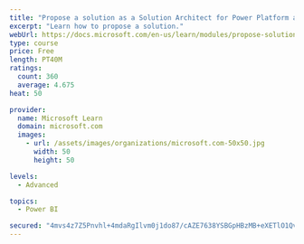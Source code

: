 ```yaml
---
title: "Propose a solution as a Solution Architect for Power Platform and Dynamics 365"
excerpt: "Learn how to propose a solution."
webUrl: https://docs.microsoft.com/en-us/learn/modules/propose-solution/
type: course
price: Free
length: PT40M
ratings:
  count: 360
  average: 4.675
heat: 50

provider:
  name: Microsoft Learn
  domain: microsoft.com
  images:
    - url: /assets/images/organizations/microsoft.com-50x50.jpg
      width: 50
      height: 50

levels:
  - Advanced

topics:
  - Power BI

secured: "4mvs4z7Z5Pnvhl+4mdaRgIlvm0j1do87/cAZE7638YSBGpHBzMB+eXETlO1QvVXp9Yxdus4MXcbc1zwizGCSQ53CGeaqmRZgj2W4UZ7NAbtKnuk3O2hFC1PPdg15UuwBwCjMAX6gOpguQ8pJtf5qm+gs+vOGdMS9MdcfgXOP/6tnb+2YmTVqAJcECfSPl6dxQUWzWa8ViQDSdg7tLg3oCYFucwSCwCdH/f7evrhE30LOfR93aPUOiDHz23VuOpVCHFy1OqLGylptoWhQ9WJseteTyXL5KmldX+IvdiqBUfVGbEUgIJN60iDVUJ5xzVc3BphFi+4NTt3gb9Ql27NGt2EZ/dg36eemgSDUi/FrKsDl7JdiS/S/mDUL5bDNN4D3cZEY+GcMlsYSY0WH2I46eDLz7qSqgonLJTb6rps816g=;tumYEPVzG8GewKVr0GjKcA=="
---
```



